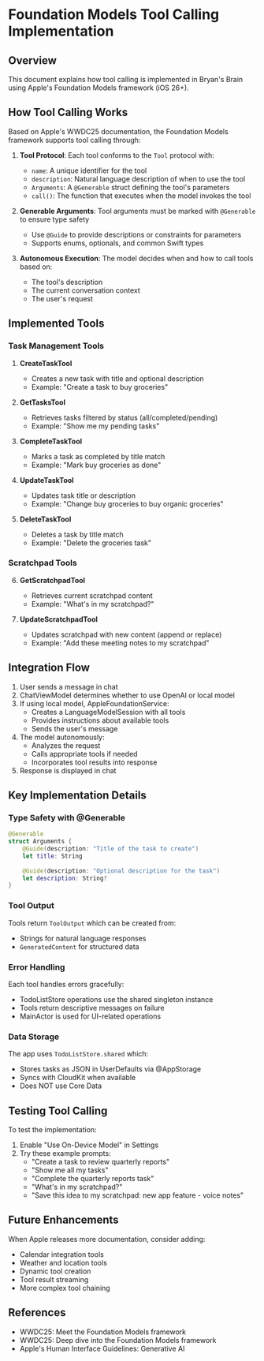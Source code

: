 # Foundation Models Tool Calling Implementation

## Overview

This document explains how tool calling is implemented in Bryan's Brain using Apple's Foundation Models framework (iOS 26+).

## How Tool Calling Works

Based on Apple's WWDC25 documentation, the Foundation Models framework supports tool calling through:

1. **Tool Protocol**: Each tool conforms to the `Tool` protocol with:
   - `name`: A unique identifier for the tool
   - `description`: Natural language description of when to use the tool
   - `Arguments`: A `@Generable` struct defining the tool's parameters
   - `call()`: The function that executes when the model invokes the tool

2. **Generable Arguments**: Tool arguments must be marked with `@Generable` to ensure type safety
   - Use `@Guide` to provide descriptions or constraints for parameters
   - Supports enums, optionals, and common Swift types

3. **Autonomous Execution**: The model decides when and how to call tools based on:
   - The tool's description
   - The current conversation context
   - The user's request

## Implemented Tools

### Task Management Tools

1. **CreateTaskTool**
   - Creates a new task with title and optional description
   - Example: "Create a task to buy groceries"

2. **GetTasksTool**
   - Retrieves tasks filtered by status (all/completed/pending)
   - Example: "Show me my pending tasks"

3. **CompleteTaskTool**
   - Marks a task as completed by title match
   - Example: "Mark buy groceries as done"

4. **UpdateTaskTool**
   - Updates task title or description
   - Example: "Change buy groceries to buy organic groceries"

5. **DeleteTaskTool**
   - Deletes a task by title match
   - Example: "Delete the groceries task"

### Scratchpad Tools

6. **GetScratchpadTool**
   - Retrieves current scratchpad content
   - Example: "What's in my scratchpad?"

7. **UpdateScratchpadTool**
   - Updates scratchpad with new content (append or replace)
   - Example: "Add these meeting notes to my scratchpad"

## Integration Flow

1. User sends a message in chat
2. ChatViewModel determines whether to use OpenAI or local model
3. If using local model, AppleFoundationService:
   - Creates a LanguageModelSession with all tools
   - Provides instructions about available tools
   - Sends the user's message
4. The model autonomously:
   - Analyzes the request
   - Calls appropriate tools if needed
   - Incorporates tool results into response
5. Response is displayed in chat

## Key Implementation Details

### Type Safety with @Generable

```swift
@Generable
struct Arguments {
    @Guide(description: "Title of the task to create")
    let title: String
    
    @Guide(description: "Optional description for the task")
    let description: String?
}
```

### Tool Output

Tools return `ToolOutput` which can be created from:
- Strings for natural language responses
- `GeneratedContent` for structured data

### Error Handling

Each tool handles errors gracefully:
- TodoListStore operations use the shared singleton instance
- Tools return descriptive messages on failure
- MainActor is used for UI-related operations

### Data Storage

The app uses `TodoListStore.shared` which:
- Stores tasks as JSON in UserDefaults via @AppStorage
- Syncs with CloudKit when available
- Does NOT use Core Data

## Testing Tool Calling

To test the implementation:

1. Enable "Use On-Device Model" in Settings
2. Try these example prompts:
   - "Create a task to review quarterly reports"
   - "Show me all my tasks"
   - "Complete the quarterly reports task"
   - "What's in my scratchpad?"
   - "Save this idea to my scratchpad: new app feature - voice notes"

## Future Enhancements

When Apple releases more documentation, consider adding:
- Calendar integration tools
- Weather and location tools
- Dynamic tool creation
- Tool result streaming
- More complex tool chaining

## References

- WWDC25: Meet the Foundation Models framework
- WWDC25: Deep dive into the Foundation Models framework
- Apple's Human Interface Guidelines: Generative AI 